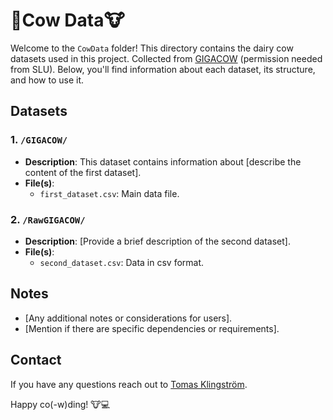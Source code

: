 # 🥛Cow Data🐮

Welcome to the `CowData` folder! This directory contains the dairy cow datasets used in this project. Collected from [GIGACOW](https://www.slu.se/institutioner/husdjursgenetik/forskning/gigacow/) (permission needed from SLU). Below, you'll find information about each dataset, its structure, and how to use it.

## Datasets

### 1. `/GIGACOW/`

- **Description**: This dataset contains information about [describe the content of the first dataset].
- **File(s)**:
  - `first_dataset.csv`: Main data file.


### 2. `/RawGIGACOW/`
- **Description**: [Provide a brief description of the second dataset].
- **File(s)**:
  - `second_dataset.csv`: Data in csv format.


## Notes

- [Any additional notes or considerations for users].
- [Mention if there are specific dependencies or requirements].

## Contact

If you have any questions reach out to [Tomas Klingström](tomas.klingstrom@slu.se).


Happy co(-w)ding! 🐮💻
